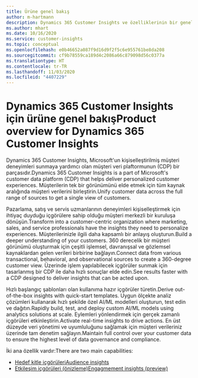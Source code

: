 ```yaml
---
title: Ürüne genel bakış
author: m-hartmann
description: Dynamics 365 Customer Insights ve özelliklerinin bir genel bakışını edinin.
ms.author: mhart
ms.date: 10/16/2020
ms.service: customer-insights
ms.topic: conceptual
ms.openlocfilehash: e0b46652a087f9d16d9f2f5c6e955761be8da208
ms.sourcegitcommit: cf9b78559ca189d4c2086a66c879098d56c0377a
ms.translationtype: HT
ms.contentlocale: tr-TR
ms.lasthandoff: 11/03/2020
ms.locfileid: "4407229"
---
```

# <a name="product-overview-for-dynamics-365-customer-insights"></a><span data-ttu-id="b573a-103">Dynamics 365 Customer Insights için ürüne genel bakış</span><span class="sxs-lookup"><span data-stu-id="b573a-103">Product overview for Dynamics 365 Customer Insights</span></span>

<span data-ttu-id="b573a-104">Dynamics 365 Customer Insights, Microsoft'un kişiselleştirilmiş müşteri deneyimleri sunmaya yardımcı olan müşteri veri plaftormunun (CDP) bir parçasıdır.</span><span class="sxs-lookup"><span data-stu-id="b573a-104">Dynamics 365 Customer Insights is a part of Microsoft's customer data platform (CDP) that helps deliver personalized customer experiences.</span></span> <span data-ttu-id="b573a-105">Müşterilerin tek bir görünümünü elde etmek için tüm kaynak aralığında müşteri verilerini birleştirin.</span><span class="sxs-lookup"><span data-stu-id="b573a-105">Unify customer data across the full range of sources to get a single view of customers.</span></span> 

<span data-ttu-id="b573a-106">Pazarlama, satış ve servis uzmanlarının deneyimleri kişiselleştirmek için ihtiyaç duyduğu içgörülere sahip olduğu müşteri merkezli bir kuruluşa dönüşün.</span><span class="sxs-lookup"><span data-stu-id="b573a-106">Transform into a customer-centric organization where marketing, sales, and service professionals have the insights they need to personalize experiences.</span></span> <span data-ttu-id="b573a-107">Müşterilerinizle ilgili daha kapsamlı bir anlayış oluşturun.</span><span class="sxs-lookup"><span data-stu-id="b573a-107">Build a deeper understanding of your customers.</span></span> <span data-ttu-id="b573a-108">360 derecelik bir müşteri görünümü oluşturmak için çeşitli işlemsel, davranışsal ve gözlemsel kaynaklardan gelen verileri birbirine bağlayın.</span><span class="sxs-lookup"><span data-stu-id="b573a-108">Connect data from various transactional, behavioral, and observational sources to create a 360-degree customer view.</span></span> <span data-ttu-id="b573a-109">Üzerinde işlem yapılabilecek içgörüler sunmak için tasarlanmış bir CDP ile daha hızlı sonuçlar elde edin.</span><span class="sxs-lookup"><span data-stu-id="b573a-109">See results faster with a CDP designed to deliver insights that can be acted upon.</span></span> 

<span data-ttu-id="b573a-110">Hızlı başlangıç şablonları olan kullanıma hazır içgörüler türetin.</span><span class="sxs-lookup"><span data-stu-id="b573a-110">Derive out-of-the-box insights with quick-start templates.</span></span> <span data-ttu-id="b573a-111">Uygun ölçekte analiz çözümleri kullanarak hızlı şekilde özel AI/ML modelleri oluşturun, test edin ve dağıtın.</span><span class="sxs-lookup"><span data-stu-id="b573a-111">Rapidly build, test, and deploy custom AI/ML models using analytics solutions at scale.</span></span> <span data-ttu-id="b573a-112">Eylemleri yönlendirmek için gerçek zamanlı içgörüleri etkinleştirin.</span><span class="sxs-lookup"><span data-stu-id="b573a-112">Activate real-time insights to drive actions.</span></span> <span data-ttu-id="b573a-113">En üst düzeyde veri yönetimi ve uyumluluğunu sağlamak için müşteri verileriniz üzerinde tam denetim sağlayın.</span><span class="sxs-lookup"><span data-stu-id="b573a-113">Maintain full control over your customer data to ensure the highest level of data governance and compliance.</span></span> 

<span data-ttu-id="b573a-114">İki ana özellik vardır:</span><span class="sxs-lookup"><span data-stu-id="b573a-114">There are two main capabilities:</span></span> 

- [<span data-ttu-id="b573a-115">Hedef kitle içgörüleri</span><span class="sxs-lookup"><span data-stu-id="b573a-115">Audience insights</span></span>](audience-insights/overview.md)
- [<span data-ttu-id="b573a-116">Etkileşim içgörüleri (önizleme)</span><span class="sxs-lookup"><span data-stu-id="b573a-116">Engagmement insights (preview)</span></span>](engagement-insights/index.yml)
 
